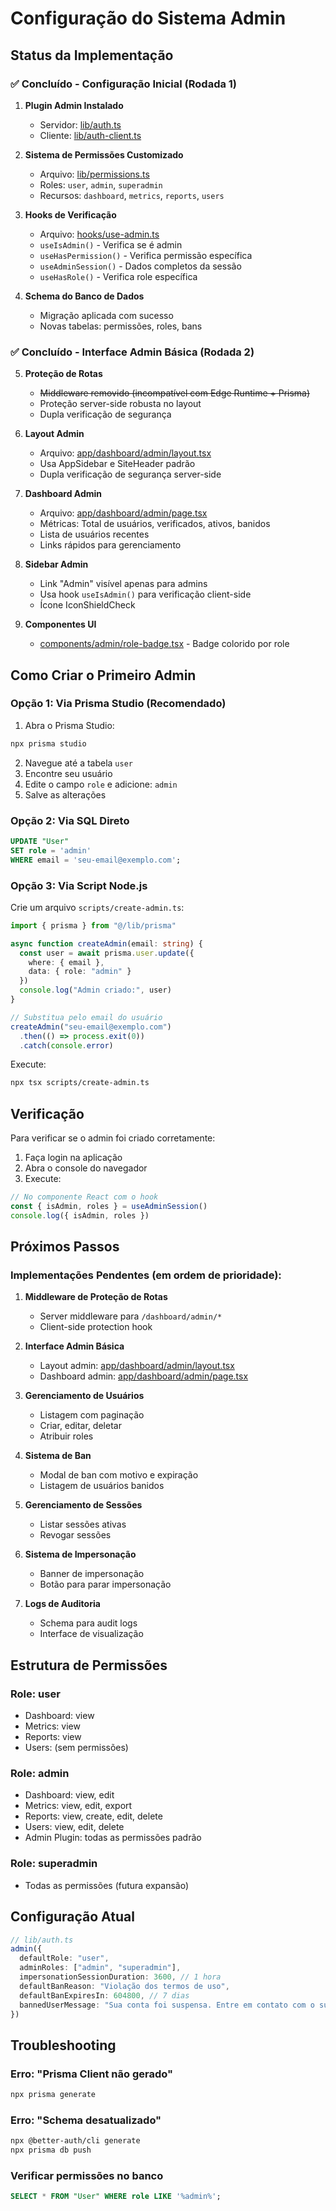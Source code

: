# Configuração do Sistema Admin

## Status da Implementação

### ✅ Concluído - Configuração Inicial (Rodada 1)

1. **Plugin Admin Instalado**
   - Servidor: [lib/auth.ts](lib/auth.ts#L13-L22)
   - Cliente: [lib/auth-client.ts](lib/auth-client.ts#L7-L12)

2. **Sistema de Permissões Customizado**
   - Arquivo: [lib/permissions.ts](lib/permissions.ts)
   - Roles: `user`, `admin`, `superadmin`
   - Recursos: `dashboard`, `metrics`, `reports`, `users`

3. **Hooks de Verificação**
   - Arquivo: [hooks/use-admin.ts](hooks/use-admin.ts)
   - `useIsAdmin()` - Verifica se é admin
   - `useHasPermission()` - Verifica permissão específica
   - `useAdminSession()` - Dados completos da sessão
   - `useHasRole()` - Verifica role específica

4. **Schema do Banco de Dados**
   - Migração aplicada com sucesso
   - Novas tabelas: permissões, roles, bans

### ✅ Concluído - Interface Admin Básica (Rodada 2)

5. **Proteção de Rotas**
   - ~~Middleware removido (incompatível com Edge Runtime + Prisma)~~
   - Proteção server-side robusta no layout
   - Dupla verificação de segurança

6. **Layout Admin**
   - Arquivo: [app/dashboard/admin/layout.tsx](app/dashboard/admin/layout.tsx)
   - Usa AppSidebar e SiteHeader padrão
   - Dupla verificação de segurança server-side

7. **Dashboard Admin**
   - Arquivo: [app/dashboard/admin/page.tsx](app/dashboard/admin/page.tsx)
   - Métricas: Total de usuários, verificados, ativos, banidos
   - Lista de usuários recentes
   - Links rápidos para gerenciamento

8. **Sidebar Admin**
   - Link "Admin" visível apenas para admins
   - Usa hook `useIsAdmin()` para verificação client-side
   - Ícone IconShieldCheck

9. **Componentes UI**
   - [components/admin/role-badge.tsx](components/admin/role-badge.tsx) - Badge colorido por role

## Como Criar o Primeiro Admin

### Opção 1: Via Prisma Studio (Recomendado)

1. Abra o Prisma Studio:
```bash
npx prisma studio
```

2. Navegue até a tabela `user`
3. Encontre seu usuário
4. Edite o campo `role` e adicione: `admin`
5. Salve as alterações

### Opção 2: Via SQL Direto

```sql
UPDATE "User"
SET role = 'admin'
WHERE email = 'seu-email@exemplo.com';
```

### Opção 3: Via Script Node.js

Crie um arquivo `scripts/create-admin.ts`:

```typescript
import { prisma } from "@/lib/prisma"

async function createAdmin(email: string) {
  const user = await prisma.user.update({
    where: { email },
    data: { role: "admin" }
  })
  console.log("Admin criado:", user)
}

// Substitua pelo email do usuário
createAdmin("seu-email@exemplo.com")
  .then(() => process.exit(0))
  .catch(console.error)
```

Execute:
```bash
npx tsx scripts/create-admin.ts
```

## Verificação

Para verificar se o admin foi criado corretamente:

1. Faça login na aplicação
2. Abra o console do navegador
3. Execute:
```javascript
// No componente React com o hook
const { isAdmin, roles } = useAdminSession()
console.log({ isAdmin, roles })
```

## Próximos Passos

### Implementações Pendentes (em ordem de prioridade):

1. **Middleware de Proteção de Rotas**
   - Server middleware para `/dashboard/admin/*`
   - Client-side protection hook

2. **Interface Admin Básica**
   - Layout admin: [app/dashboard/admin/layout.tsx](app/dashboard/admin/layout.tsx)
   - Dashboard admin: [app/dashboard/admin/page.tsx](app/dashboard/admin/page.tsx)

3. **Gerenciamento de Usuários**
   - Listagem com paginação
   - Criar, editar, deletar
   - Atribuir roles

4. **Sistema de Ban**
   - Modal de ban com motivo e expiração
   - Listagem de usuários banidos

5. **Gerenciamento de Sessões**
   - Listar sessões ativas
   - Revogar sessões

6. **Sistema de Impersonação**
   - Banner de impersonação
   - Botão para parar impersonação

7. **Logs de Auditoria**
   - Schema para audit logs
   - Interface de visualização

## Estrutura de Permissões

### Role: user
- Dashboard: view
- Metrics: view
- Reports: view
- Users: (sem permissões)

### Role: admin
- Dashboard: view, edit
- Metrics: view, edit, export
- Reports: view, create, edit, delete
- Users: view, edit, delete
- Admin Plugin: todas as permissões padrão

### Role: superadmin
- Todas as permissões (futura expansão)

## Configuração Atual

```typescript
// lib/auth.ts
admin({
  defaultRole: "user",
  adminRoles: ["admin", "superadmin"],
  impersonationSessionDuration: 3600, // 1 hora
  defaultBanReason: "Violação dos termos de uso",
  defaultBanExpiresIn: 604800, // 7 dias
  bannedUserMessage: "Sua conta foi suspensa. Entre em contato com o suporte.",
})
```

## Troubleshooting

### Erro: "Prisma Client não gerado"
```bash
npx prisma generate
```

### Erro: "Schema desatualizado"
```bash
npx @better-auth/cli generate
npx prisma db push
```

### Verificar permissões no banco
```sql
SELECT * FROM "User" WHERE role LIKE '%admin%';
```

